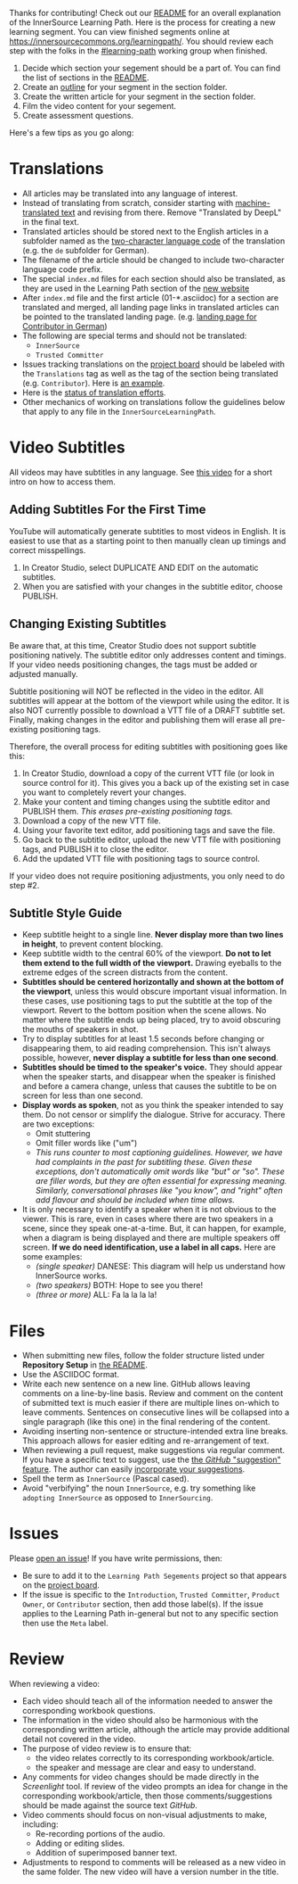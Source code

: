 Thanks for contributing!
Check out our [README] for an overall explanation of the InnerSource Learning Path.
Here is the process for creating a new learning segment.
You can view finished segments online at https://innersourcecommons.org/learningpath/.
You should review each step with the folks in the [#learning-path] working group when finished.

1.  Decide which section your segement should be a part of.
You can find the list of sections in the [README].
1.  Create an [outline](./outline-template.md) for your segment in the section folder.
1.  Create the written article for your segment in the section folder.
1.  Film the video content for your segement.
1.  Create assessment questions.

Here's a few tips as you go along:

# Translations

* All articles may be translated into any language of interest.
* Instead of translating from scratch, consider starting with [machine-translated text](https://www.deepl.com/translator) and revising from there.
Remove "Translated by DeepL" in the final text.
* Translated articles should be stored next to the English articles in a subfolder named as the [two-character language code](https://www.loc.gov/standards/iso639-2/php/code_list.php) of the translation (e.g. the `de` subfolder for German).
* The filename of the article should be changed to include two-character language code prefix.
* The special `index.md` files for each section should also be translated, as they are used in the Learning Path section of the [new website](https://innersourcecommons.net/learn/learning-path/)
* After `index.md` file and the first article (01-*.asciidoc) for a section are translated and merged, all landing page links in translated articles can be pointed to the translated landing page. (e.g. [landing page for Contributor in German](https://innersourcecommons.org/de/learn/learning-path/contributor))
* The following are special terms and should not be translated:
  * `InnerSource`
  * `Trusted Committer`
* Issues tracking translations on the [project board](https://github.com/InnerSourceCommons/InnerSourceLearningPath/projects/1) should be labeled with the `Translations` tag as well as the tag of the section being translated (e.g. `Contributor`).
Here is [an example](https://github.com/InnerSourceCommons/InnerSourceLearningPath/issues/255).
* Here is the [status of translation efforts](https://github.com/InnerSourceCommons/InnerSourceLearningPath/wiki/Translations).
* Other mechanics of working on translations follow the guidelines below that apply to any file in the `InnerSourceLearningPath`.

# Video Subtitles

All videos may have subtitles in any language. See [this video](https://drive.google.com/file/d/1IaAH8Zmp2ggBtelexhaZUqia5yS8mUjE/view?usp=sharing) for a short intro on how to access them.

## Adding Subtitles For the First Time

YouTube will automatically generate subtitles to most videos in English.
It is easiest to use that as a starting point to then manually clean up timings and correct misspellings.
  1. In Creator Studio, select DUPLICATE AND EDIT on the automatic subtitles.
  2. When you are satisfied with your changes in the subtitle editor, choose PUBLISH.

## Changing Existing Subtitles

Be aware that, at this time, Creator Studio does not support subtitle positioning natively.
The subtitle editor only addresses content and timings.
If your video needs positioning changes, the tags must be added or adjusted manually.

Subtitle positioning will NOT be reflected in the video in the editor.
All subtitles will appear at the bottom of the viewport while using the editor.
It is also NOT currently possible to download a VTT file of a DRAFT subtitle set.
Finally, making changes in the editor and publishing them will erase all pre-existing positioning tags.

Therefore, the overall process for editing subtitles with positioning goes like this:
  1. In Creator Studio, download a copy of the current VTT file (or look in source control for it).
  This gives you a back up of the existing set in case you want to completely revert your changes.
  2. Make your content and timing changes using the subtitle editor and PUBLISH them.
    _This erases pre-existing positioning tags._
  3. Download a copy of the new VTT file.
  4. Using your favorite text editor, add positioning tags and save the file.
  5. Go back to the subtitle editor, upload the new VTT file with positioning tags, and PUBLISH it to close the editor.
  6. Add the updated VTT file with positioning tags to source control.

If your video does not require positioning adjustments, you only need to do step #2.

## Subtitle Style Guide

  * Keep subtitle height to a single line. **Never display more than two lines in height**, to prevent content blocking.
  * Keep subtitle width to the central 60% of the viewport. **Do not to let them extend to the full width of the viewport.**
    Drawing eyeballs to the extreme edges of the screen distracts from the content.
  * **Subtitles should be centered horizontally and shown at the bottom of the viewport**, unless this would obscure important visual information.
    In these cases, use positioning tags to put the subtitle at the top of the viewport.
    Revert to the bottom position when the scene allows.
    No matter where the subtitle ends up being placed, try to avoid obscuring the mouths of speakers in shot.
  * Try to display subtitles for at least 1.5 seconds before changing or disappearing them, to aid reading comprehension.
    This isn't always possible, however,
    **never display a subtitle for less than one second**.
  * **Subtitles should be timed to the speaker's voice.**
    They should appear when the speaker starts, and disappear when the speaker is finished and before a camera change, unless that causes the subtitle to be on screen for less than one second.
  * **Display words as spoken**, not as you think the speaker intended to say them.
    Do not censor or simplify the dialogue.
    Strive for accuracy.
    There are two exceptions:
    - Omit stuttering
    - Omit filler words like ("um")
    - _This runs counter to most captioning guidelines.
      However, we have had complaints in the past for subtitling these.
      Given these exceptions, don't automatically omit words like "but" or "so".
      These are filler words, but they are often essential for expressing meaning.
      Similarly, conversational phrases like "you know", and "right" often add flavour and should be included when time allows._
  * It is only necessary to identify a speaker when it is not obvious to the viewer.
    This is rare, even in cases where there are two speakers in a scene, since they speak one-at-a-time.
    But, it can happen, for example, when a diagram is being displayed and there are multiple speakers off screen.
    **If we do need identification, use a label in all caps.**
    Here are some examples:
    - _(single speaker)_ DANESE: This diagram will help us understand how InnerSource works.
    - _(two speakers)_ BOTH: Hope to see you there!
    - _(three or more)_ ALL: Fa la la la la!





# Files

* When submitting new files, follow the folder structure listed under **Repository Setup** in [the README](./README.md).
* Use the ASCIIDOC format.
* Write each new sentence on a new line.
GitHub allows leaving comments on a line-by-line basis.
Review and comment on the content of submitted text is much easier if there are multiple lines on-which to leave comments.
Sentences on consecutive lines will be collapsed into a single paragraph (like this one) in the final rendering of the content.
* Avoiding inserting non-sentence or structure-intended extra line breaks.
This approach allows for easier editing and re-arrangement of text.
* When reviewing a pull request, make suggestions via regular comment.
If you have a specific text to suggest, use the [the _GitHub_ "suggestion" feature][suggestion feature].
The author can easily [incorporate your suggestions][incorporate suggestions].
* Spell the term as `InnerSource` (Pascal cased).
* Avoid "verbifying" the noun `InnerSource`, e.g. try something like `adopting InnerSource` as opposed to `InnerSourcing`.

# Issues

Please [open an issue](https://github.com/InnerSourceCommons/InnerSourceLearningPath/issues/new)!
If you have write permissions, then:
* Be sure to add it to the `Learning Path Segements` project so that appears on the [project board].
* If the issue is specific to the `Introduction`, `Trusted Committer`, `Product Owner`, or `Contributor` section, then add those label(s).
If the issue applies to the Learning Path in-general but not to any specific section then use the `Meta` label.

[suggestion feature]: https://help.github.com/articles/commenting-on-a-pull-request/#adding-line-comments-to-a-pull-request
[incorporate suggestions]: https://help.github.com/articles/incorporating-feedback-in-your-pull-request/
[project board]: https://github.com/InnerSourceCommons/InnerSourceLearningPath/projects/1

# Review

When reviewing a video:

* Each video should teach all of the information needed to answer the corresponding workbook questions.
* The information in the video should also be harmonious with the corresponding written article,
although the article may provide additional detail not covered in the video.
* The purpose of video review is to ensure that:
  * the video relates correctly to its corresponding workbook/article.
  * the speaker and message are clear and easy to understand.
* Any comments for video changes should be made directly in the _Screenlight_ tool.
If review of the video prompts an idea for change in the corresponding workbook/article,
then those comments/suggestions should be made against the source text _GitHub_.
* Video comments should focus on non-visual adjustments to make, including:
  * Re-recording portions of the audio.
  * Adding or editing slides.
  * Addition of superimposed banner text.
* Adjustments to respond to comments will be released as a new video in the same folder.
The new video will have a version number in the title.

[#learning-path]: https://app.slack.com/client/T04PXKRM0/CARTU4XV2
[README]: ./README.md
